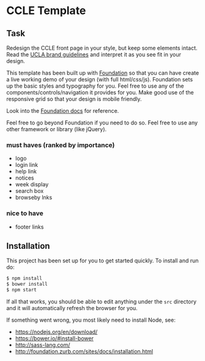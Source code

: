 # CCLE Template

## Task

Redesign the CCLE front page in your style, but keep some elements intact.
Read the [UCLA brand guidelines](http://brand.ucla.edu/brand/overview/) and interpret it as you see fit in your design.

This template has been built up with [Foundation](http://foundation.zurb.com/) so that you can have create a live working demo of your design (with full html/css/js).  Foundation sets up the basic styles and typography for you.  Feel free to use any of the components/controls/navigation it provides for you.  Make good use of the responsive grid so that your design is mobile friendly.

Look into the [Foundation docs](http://foundation.zurb.com/sites/docs/) for reference.

Feel free to go beyond Foundation if you need to do so.  Feel free to use any other framework or library (like jQuery).  

### must haves (ranked by importance)

* logo
* login link
* help link
* notices
* week display
* search box
* browseby lnks

### nice to have
* footer links


## Installation

This project has been set up for you to get started quickly.  To install and run do:

```bash
$ npm install
$ bower install
$ npm start
```

If all that works, you should be able to edit anything under the `src` directory and it will automatically refresh the browser for you.

If something went wrong, you most likely need to install Node, see:

* https://nodejs.org/en/download/
* https://bower.io/#install-bower
* http://sass-lang.com/
* http://foundation.zurb.com/sites/docs/installation.html
